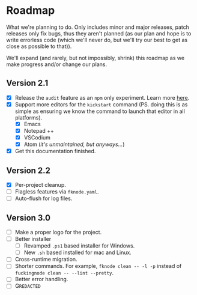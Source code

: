 <!-- markdownlint-disable md007 -->
# Roadmap

What we're planning to do. Only includes minor and major releases, patch releases only fix bugs, thus they aren't planned (as our plan and hope is to write errorless code (which we'll never do, but we'll try our best to get as close as possible to that)).

We'll expand (and rarely, but not impossibly, shrink) this roadmap as we make progress and/or change our plans.

## Version 2.1

- [X] Release the `audit` feature as an `npm` only experiment. Learn more [here](../learn/audit.md).
- [X] Support more editors for the `kickstart` command (PS. doing this is as simple as ensuring we know the command to launch that editor in all platforms).
    - [X] Emacs
    - [X] Notepad ++
    - [X] VSCodium
    - [X] Atom (_it's unmaintained, but anyways..._)
- [X] Get this documentation finished.

## Version 2.2

- [X] Per-project cleanup.
- [ ] Flagless features via `fknode.yaml`.
- [ ] Auto-flush for log files.

## Version 3.0

- [ ] Make a proper logo for the project.
- [ ] Better installer
    - [ ] Revamped `.ps1` based installer for Windows.
    - [ ] New `.sh` based installed for mac and Linux.
- [ ] Cross-runtime migration.
- [ ] Shorter commands. For example, `fknode clean -- -l -p` instead of `fuckingnode clean -- --lint --pretty`.
- [ ] Better error handling.
- [ ] G`REDACTED`
